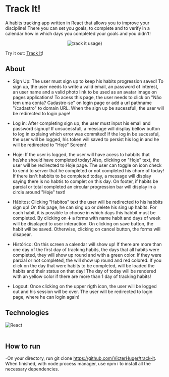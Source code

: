 # Track It!

A habits tracking app written in React that allows you to improve your discipline! There you can set you goals, to complete and to verify in a calendar how in which days you completed your goals and you didn't!

<p align="center" display="flex">
<img src="https://github.com/VicterHuger/track-it/blob/main/demo/TrackIt.gif" alt="track it usage" />)
</p>

Try it out: [Track It](https://track-it-flax.vercel.app/)!

## About

- Sign Up: The user must sign up to keep his habits progression saved! To sign up, the user needs to write a valid email, an password of interest, an user name and a valid photo link to be used as an avatar image on pages applications! To acess this page, the user needs to click on "Não tem uma conta? Cadastre-se" on login page or add a url pathname "/cadastro" to domain URL. When the sign up be sucessfull, the user will be redirected to login page!

- Log in: After completing sign up, the user must input his email and password signup! If unsucessfull, a message will display bellow button to log in explaing which error was commited! If the log in be sucessful, the user will be logged, his token will saved to persist his log in and he will be redirected to "Hoje" Screen!

- Hoje: If the user is logged, the user will have acess to habbits that he/she should have completed today! Also, clicking on "Hoje" text, the user will be redirected to Hoje page. The user can toggle on icon check to send to server that he completed or not completed his chore of today! If there isn't habbits to be completed today, a message will display saying there is no habtis to complet on this day. On footer, if habits be parcial or total completed an circular progression bar will display in a circle around "Hoje" text!

- Hábitos: Clicking "Habitos" text the user will be redirected to his habbits sign up! On this page, he can sing up or delete his sing up habits. For each habit, it is possible to choose in which days this habbit must be completed. By clicking on :heavy_plus_sign: a forms with name habit and days of week will be displayed to user interaction. On clicking on save button, the habit will be saved. Otherwise, clicking on cancel button, the forms will disapear.

- Histórico: On this screen a calendar will show up! If there are more than one day of the first day of tracking habits, the days that all habits were completed, they will show up round and with a green color. If they were parcial or not completed, the will show up round and red colored. If you click on the day that were habits to be completed, will be loaded the habits and their status on that day! The day of today will be rendered with an yellow color if there are more than 1 day of tracking habits!

- Logout: Once clicking on the upper rigth icon, the user will be logged out and his session will be over. The user will be redirected to login page, where he can login again!

## Technologies

<img align="left" alt="React" heigth="100px" src="https://badges.aleen42.com/src/react.svg" />

</br>
</br>

## How to run
-On your directory, run git clone https://github.com/VicterHuger/track-it. When finished, with node process manager, use npm i to install all the necessary dependencies. 

